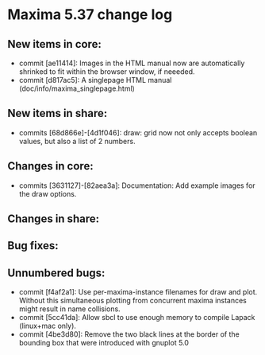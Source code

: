 Maxima 5.37 change log
======================

New items in core:
------------------
 * commit [ae11414]: Images in the HTML manual now are automatically shrinked to fit
   within the browser window, if neeeded.
 * commit [d817ac5]: A singlepage HTML manual (doc/info/maxima_singlepage.html)

New items in share:
-------------------
 * commits [68d866e]-[4d1f046]: draw: grid now not only accepts boolean values, but also
   a list of 2 numbers.

Changes in core:
----------------
 * commits [3631127]-[82aea3a]: Documentation: Add example images for the draw options.

Changes in share:
--------------


Bug fixes:
----------


Unnumbered bugs:
----------------

 * commit [f4af2a1]: Use per-maxima-instance filenames for draw and plot. Without this simultaneous plotting from concurrent maxima instances might result in name collisions.
 * commit [5cc41da]: Allow sbcl to use enough memory to compile Lapack (linux+mac only).
 * commit [4be3d80]: Remove the two black lines at the border of the bounding box that were introduced with gnuplot 5.0
